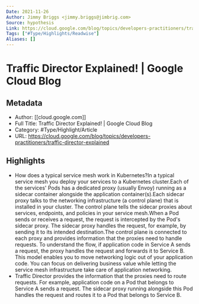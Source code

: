```yaml
---
Date: 2021-11-26
Author: Jimmy Briggs <jimmy.briggs@jimbrig.com>
Source: hypothesis
Link: https://cloud.google.com/blog/topics/developers-practitioners/traffic-director-explained
Tags: ["#Type/Highlights/Readwise"]
Aliases: []
---
```

# Traffic Director Explained! | Google Cloud Blog

## Metadata
- Author: [[cloud.google.com]]
- Full Title: Traffic Director Explained! | Google Cloud Blog
- Category: #Type/Highlight/Article
- URL: https://cloud.google.com/blog/topics/developers-practitioners/traffic-director-explained

## Highlights
- How does a typical service mesh work in Kubernetes?In a typical service mesh you deploy your services to a Kubernetes cluster.Each of the services' Pods has a dedicated proxy (usually Envoy) running as a sidecar container alongside the application container(s).Each sidecar proxy talks to the networking infrastructure (a control plane) that is installed in your cluster. The control plane tells the sidecar proxies about services, endpoints, and policies in your service mesh.When a Pod sends or receives a request, the request is intercepted by the Pod's sidecar proxy. The sidecar proxy handles the request, for example, by sending it to its intended destination.The control plane is connected to each proxy and provides information that the proxies need to handle requests. To understand the flow, if application code in Service A sends a request, the proxy handles the request and forwards it to Service B. This model enables you to move networking logic out of your application code. You can focus on delivering business value while letting the service mesh infrastructure take care of application networking.
- Traffic Director provides the information that the proxies need to route requests. For example, application code on a Pod that belongs to Service A sends a request. The sidecar proxy running alongside this Pod handles the request and routes it to a Pod that belongs to Service B.
